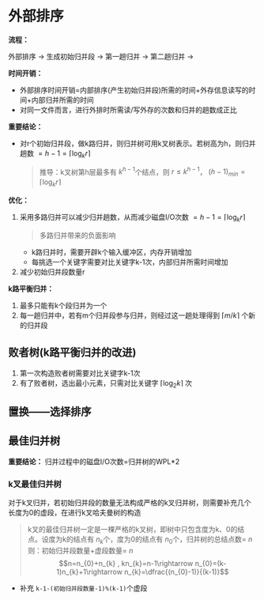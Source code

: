 # 外部排序

**流程：**

外部排序 $\rightarrow$ 生成初始归并段 $\rightarrow$ 第一趟归并 $\rightarrow$ 第二趟归并 $\rightarrow$

**时间开销：**

- 外部排序时间开销=内部排序(产生初始归并段)所需的时间+外存信息读写的时间+内部归并所需的时间
- 对同一文件而言，进行外排时所需读/写外存的次数和归并的趟数成正比

**重要结论：**

- 对r个初始归并段，做k路归并，则归并树可用k叉树表示。若树高为h，则归并趟数 $=h-1=\lceil \log_k{r}\rceil$
  >推导：k叉树第h层最多有 $k^{h-1}$个结点，则 $r\leq k^{h-1}$， $(h-1)_{min}=\lceil \log_k{r}\rceil$

**优化：**

1. 采用多路归并可以减少归并趟数，从而减少磁盘I/O次数 $=h-1=\lceil \log_k{r}\rceil$
    >多路归并带来的负面影响
    - k路归并时，需要开辟k个输入缓冲区，内存开销增加
    - 每挑选一个关键字需要对比关键字k-1次，内部归并所需时间增加
2. 减少初始归并段数量r

**k路平衡归并：**

1. 最多只能有k个段归并为一个
2. 每一趟归并中，若有m个归并段参与归并，则经过这一趟处理得到 $\lceil m/k\rceil$ 个新的归并段

## 败者树(k路平衡归并的改进)

1. 第一次构造败者树需要对比关键字k-1次
2. 有了败者树，选出最小元素，只需对比关键字 $\lceil \log_2{k}\rceil$ 次

## 置换——选择排序

## 最佳归并树

**重要结论：** 归并过程中的磁盘I/O次数=归并树的WPL*2

### k叉最佳归并树

对于k叉归并，若初始归并段的数量无法构成严格的k叉归并树，则需要补充几个长度为0的虚段，在进行k叉哈夫曼树的构造

>k叉的最佳归并树一定是一棵严格的k叉树，即树中只包含度为k、0的结点。设度为k的结点有 $n_{k}$个，度为0的结点有 $n_{0}$个，归并树的总结点数= $n$则：初始归并段数量+虚段数量= $n$
$$n=n_{0}+n_{k} , kn_{k}=n-1\rightarrow n_{0}=(k-1)n_{k}+1\rightarrow n_{k}=\dfrac{(n_{0}-1)}{(k-1)}$$

- 补充 `k-1-(初始归并段数量-1)%(k-1)`个虚段
